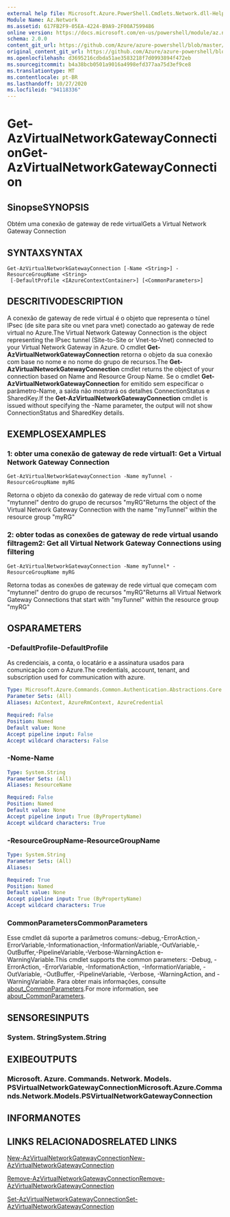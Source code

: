 ```yaml
---
external help file: Microsoft.Azure.PowerShell.Cmdlets.Network.dll-Help.xml
Module Name: Az.Network
ms.assetid: 617FB2F9-05EA-4224-B9A9-2F00A7599486
online version: https://docs.microsoft.com/en-us/powershell/module/az.network/get-azvirtualnetworkgatewayconnection
schema: 2.0.0
content_git_url: https://github.com/Azure/azure-powershell/blob/master/src/Network/Network/help/Get-AzVirtualNetworkGatewayConnection.md
original_content_git_url: https://github.com/Azure/azure-powershell/blob/master/src/Network/Network/help/Get-AzVirtualNetworkGatewayConnection.md
ms.openlocfilehash: d3695216cdbda51ae3583218f7d0993894f472eb
ms.sourcegitcommit: b4a38bcb0501a9016a4998efd377aa75d3ef9ce8
ms.translationtype: MT
ms.contentlocale: pt-BR
ms.lasthandoff: 10/27/2020
ms.locfileid: "94118336"
---
```

# <span data-ttu-id="e131d-101">Get-AzVirtualNetworkGatewayConnection</span><span class="sxs-lookup"><span data-stu-id="e131d-101">Get-AzVirtualNetworkGatewayConnection</span></span>

## <span data-ttu-id="e131d-102">Sinopse</span><span class="sxs-lookup"><span data-stu-id="e131d-102">SYNOPSIS</span></span>
<span data-ttu-id="e131d-103">Obtém uma conexão de gateway de rede virtual</span><span class="sxs-lookup"><span data-stu-id="e131d-103">Gets a Virtual Network Gateway Connection</span></span>

## <span data-ttu-id="e131d-104">SYNTAX</span><span class="sxs-lookup"><span data-stu-id="e131d-104">SYNTAX</span></span>

```
Get-AzVirtualNetworkGatewayConnection [-Name <String>] -ResourceGroupName <String>
 [-DefaultProfile <IAzureContextContainer>] [<CommonParameters>]
```

## <span data-ttu-id="e131d-105">DESCRITIVO</span><span class="sxs-lookup"><span data-stu-id="e131d-105">DESCRIPTION</span></span>
<span data-ttu-id="e131d-106">A conexão de gateway de rede virtual é o objeto que representa o túnel IPsec (de site para site ou vnet para vnet) conectado ao gateway de rede virtual no Azure.</span><span class="sxs-lookup"><span data-stu-id="e131d-106">The Virtual Network Gateway Connection is the object representing the IPsec tunnel (Site-to-Site or Vnet-to-Vnet) connected to your Virtual Network Gateway in Azure.</span></span>
<span data-ttu-id="e131d-107">O cmdlet **Get-AzVirtualNetworkGatewayConnection** retorna o objeto da sua conexão com base no nome e no nome do grupo de recursos.</span><span class="sxs-lookup"><span data-stu-id="e131d-107">The **Get-AzVirtualNetworkGatewayConnection** cmdlet returns the object of your connection based on Name and Resource Group Name.</span></span>
<span data-ttu-id="e131d-108">Se o cmdlet **Get-AzVirtualNetworkGatewayConnection** for emitido sem especificar o parâmetro-Name, a saída não mostrará os detalhes ConnectionStatus e SharedKey.</span><span class="sxs-lookup"><span data-stu-id="e131d-108">If the **Get-AzVirtualNetworkGatewayConnection** cmdlet is issued without specifying the -Name parameter, the output will not show ConnectionStatus and SharedKey details.</span></span>

## <span data-ttu-id="e131d-109">EXEMPLOS</span><span class="sxs-lookup"><span data-stu-id="e131d-109">EXAMPLES</span></span>

### <span data-ttu-id="e131d-110">1: obter uma conexão de gateway de rede virtual</span><span class="sxs-lookup"><span data-stu-id="e131d-110">1: Get a Virtual Network Gateway Connection</span></span>
```
Get-AzVirtualNetworkGatewayConnection -Name myTunnel -ResourceGroupName myRG
```

<span data-ttu-id="e131d-111">Retorna o objeto da conexão do gateway de rede virtual com o nome "mytunnel" dentro do grupo de recursos "myRG"</span><span class="sxs-lookup"><span data-stu-id="e131d-111">Returns the object of the Virtual Network Gateway Connection with the name "myTunnel" within the resource group "myRG"</span></span>

### <span data-ttu-id="e131d-112">2: obter todas as conexões de gateway de rede virtual usando filtragem</span><span class="sxs-lookup"><span data-stu-id="e131d-112">2: Get all Virtual Network Gateway Connections using filtering</span></span>
```
Get-AzVirtualNetworkGatewayConnection -Name myTunnel* -ResourceGroupName myRG
```

<span data-ttu-id="e131d-113">Retorna todas as conexões de gateway de rede virtual que começam com "mytunnel" dentro do grupo de recursos "myRG"</span><span class="sxs-lookup"><span data-stu-id="e131d-113">Returns all Virtual Network Gateway Connections that start with "myTunnel" within the resource group "myRG"</span></span>

## <span data-ttu-id="e131d-114">OS</span><span class="sxs-lookup"><span data-stu-id="e131d-114">PARAMETERS</span></span>

### <span data-ttu-id="e131d-115">-DefaultProfile</span><span class="sxs-lookup"><span data-stu-id="e131d-115">-DefaultProfile</span></span>
<span data-ttu-id="e131d-116">As credenciais, a conta, o locatário e a assinatura usados para comunicação com o Azure.</span><span class="sxs-lookup"><span data-stu-id="e131d-116">The credentials, account, tenant, and subscription used for communication with azure.</span></span>

```yaml
Type: Microsoft.Azure.Commands.Common.Authentication.Abstractions.Core.IAzureContextContainer
Parameter Sets: (All)
Aliases: AzContext, AzureRmContext, AzureCredential

Required: False
Position: Named
Default value: None
Accept pipeline input: False
Accept wildcard characters: False
```

### <span data-ttu-id="e131d-117">-Nome</span><span class="sxs-lookup"><span data-stu-id="e131d-117">-Name</span></span>
```yaml
Type: System.String
Parameter Sets: (All)
Aliases: ResourceName

Required: False
Position: Named
Default value: None
Accept pipeline input: True (ByPropertyName)
Accept wildcard characters: True
```

### <span data-ttu-id="e131d-118">-ResourceGroupName</span><span class="sxs-lookup"><span data-stu-id="e131d-118">-ResourceGroupName</span></span>
```yaml
Type: System.String
Parameter Sets: (All)
Aliases:

Required: True
Position: Named
Default value: None
Accept pipeline input: True (ByPropertyName)
Accept wildcard characters: True
```

### <span data-ttu-id="e131d-119">CommonParameters</span><span class="sxs-lookup"><span data-stu-id="e131d-119">CommonParameters</span></span>
<span data-ttu-id="e131d-120">Esse cmdlet dá suporte a parâmetros comuns:-debug,-ErrorAction,-ErrorVariable,-Informationaction,-InformationVariable,-OutVariable,-OutBuffer,-PipelineVariable,-Verbose-WarningAction e-WarningVariable.</span><span class="sxs-lookup"><span data-stu-id="e131d-120">This cmdlet supports the common parameters: -Debug, -ErrorAction, -ErrorVariable, -InformationAction, -InformationVariable, -OutVariable, -OutBuffer, -PipelineVariable, -Verbose, -WarningAction, and -WarningVariable.</span></span> <span data-ttu-id="e131d-121">Para obter mais informações, consulte [about_CommonParameters](http://go.microsoft.com/fwlink/?LinkID=113216).</span><span class="sxs-lookup"><span data-stu-id="e131d-121">For more information, see [about_CommonParameters](http://go.microsoft.com/fwlink/?LinkID=113216).</span></span>

## <span data-ttu-id="e131d-122">SENSORES</span><span class="sxs-lookup"><span data-stu-id="e131d-122">INPUTS</span></span>

### <span data-ttu-id="e131d-123">System. String</span><span class="sxs-lookup"><span data-stu-id="e131d-123">System.String</span></span>

## <span data-ttu-id="e131d-124">EXIBE</span><span class="sxs-lookup"><span data-stu-id="e131d-124">OUTPUTS</span></span>

### <span data-ttu-id="e131d-125">Microsoft. Azure. Commands. Network. Models. PSVirtualNetworkGatewayConnection</span><span class="sxs-lookup"><span data-stu-id="e131d-125">Microsoft.Azure.Commands.Network.Models.PSVirtualNetworkGatewayConnection</span></span>

## <span data-ttu-id="e131d-126">INFORMA</span><span class="sxs-lookup"><span data-stu-id="e131d-126">NOTES</span></span>

## <span data-ttu-id="e131d-127">LINKS RELACIONADOS</span><span class="sxs-lookup"><span data-stu-id="e131d-127">RELATED LINKS</span></span>

[<span data-ttu-id="e131d-128">New-AzVirtualNetworkGatewayConnection</span><span class="sxs-lookup"><span data-stu-id="e131d-128">New-AzVirtualNetworkGatewayConnection</span></span>](./New-AzVirtualNetworkGatewayConnection.md)

[<span data-ttu-id="e131d-129">Remove-AzVirtualNetworkGatewayConnection</span><span class="sxs-lookup"><span data-stu-id="e131d-129">Remove-AzVirtualNetworkGatewayConnection</span></span>](./Remove-AzVirtualNetworkGatewayConnection.md)

[<span data-ttu-id="e131d-130">Set-AzVirtualNetworkGatewayConnection</span><span class="sxs-lookup"><span data-stu-id="e131d-130">Set-AzVirtualNetworkGatewayConnection</span></span>](./Set-AzVirtualNetworkGatewayConnection.md)
